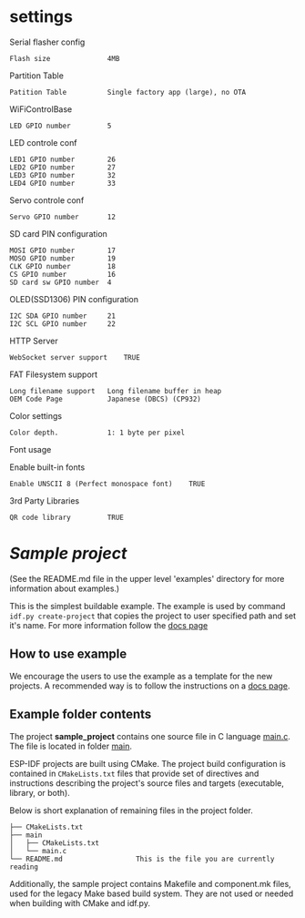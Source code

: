 # settings
Serial flasher config

	Flash size				4MB

Partition Table

	Patition Table			Single factory app (large), no OTA

WiFiControlBase

	LED GPIO number			5

LED controle conf

	LED1 GPIO number		26
	LED2 GPIO number		27
	LED3 GPIO number		32
	LED4 GPIO number		33

Servo controle conf

	Servo GPIO number		12

SD card PIN configuration

	MOSI GPIO number		17
	MOSO GPIO number		19
	CLK GPIO number			18
	CS GPIO number			16
	SD card sw GPIO number	4

OLED(SSD1306) PIN configuration

	I2C SDA GPIO number		21
	I2C SCL GPIO number		22

HTTP Server

	WebSocket server support	TRUE

FAT Filesystem support

	Long filename support	Long filename buffer in heap
	OEM Code Page			Japanese (DBCS) (CP932)

Color settings

	Color depth.			1: 1 byte per pixel

Font usage

Enable built-in fonts

	Enable UNSCII 8 (Perfect monospace font)	TRUE

3rd Party Libraries

	QR code library			TRUE


# _Sample project_

(See the README.md file in the upper level 'examples' directory for more information about examples.)

This is the simplest buildable example. The example is used by command `idf.py create-project`
that copies the project to user specified path and set it's name. For more information follow the [docs page](https://docs.espressif.com/projects/esp-idf/en/latest/api-guides/build-system.html#start-a-new-project)



## How to use example
We encourage the users to use the example as a template for the new projects.
A recommended way is to follow the instructions on a [docs page](https://docs.espressif.com/projects/esp-idf/en/latest/api-guides/build-system.html#start-a-new-project).

## Example folder contents

The project **sample_project** contains one source file in C language [main.c](main/main.c). The file is located in folder [main](main).

ESP-IDF projects are built using CMake. The project build configuration is contained in `CMakeLists.txt`
files that provide set of directives and instructions describing the project's source files and targets
(executable, library, or both). 

Below is short explanation of remaining files in the project folder.

```
├── CMakeLists.txt
├── main
│   ├── CMakeLists.txt
│   └── main.c
└── README.md                  This is the file you are currently reading
```
Additionally, the sample project contains Makefile and component.mk files, used for the legacy Make based build system. 
They are not used or needed when building with CMake and idf.py.

